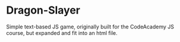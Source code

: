 Dragon-Slayer
=============

Simple text-based JS game, originally built for the CodeAcademy JS course, but expanded and fit into an html file.
